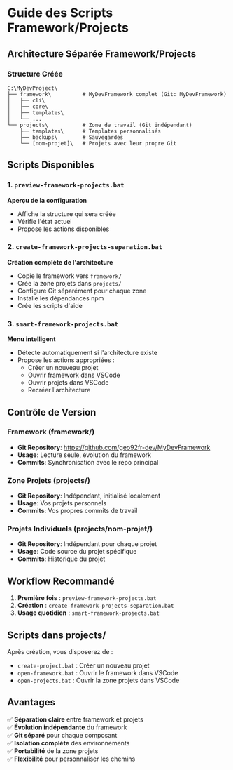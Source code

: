 # Guide des Scripts Framework/Projects

## Architecture Séparée Framework/Projects

### Structure Créée
```
C:\MyDevProject\
├── framework\          # MyDevFramework complet (Git: MyDevFramework)
│   ├── cli\
│   ├── core\
│   ├── templates\
│   └── ...
└── projects\           # Zone de travail (Git indépendant)
    ├── templates\      # Templates personnalisés
    ├── backups\        # Sauvegardes
    └── [nom-projet]\   # Projets avec leur propre Git
```

## Scripts Disponibles

### 1. `preview-framework-projects.bat` 
**Aperçu de la configuration**
- Affiche la structure qui sera créée
- Vérifie l'état actuel
- Propose les actions disponibles

### 2. `create-framework-projects-separation.bat`
**Création complète de l'architecture**
- Copie le framework vers `framework/`
- Crée la zone projets dans `projects/`
- Configure Git séparément pour chaque zone
- Installe les dépendances npm
- Crée les scripts d'aide

### 3. `smart-framework-projects.bat`
**Menu intelligent**
- Détecte automatiquement si l'architecture existe
- Propose les actions appropriées :
  - Créer un nouveau projet
  - Ouvrir framework dans VSCode
  - Ouvrir projets dans VSCode  
  - Recréer l'architecture

## Contrôle de Version

### Framework (framework/)
- **Git Repository**: https://github.com/geo92fr-dev/MyDevFramework
- **Usage**: Lecture seule, évolution du framework
- **Commits**: Synchronisation avec le repo principal

### Zone Projets (projects/)
- **Git Repository**: Indépendant, initialisé localement
- **Usage**: Vos projets personnels
- **Commits**: Vos propres commits de travail

### Projets Individuels (projects/nom-projet/)
- **Git Repository**: Indépendant pour chaque projet
- **Usage**: Code source du projet spécifique
- **Commits**: Historique du projet

## Workflow Recommandé

1. **Première fois** : `preview-framework-projects.bat`
2. **Création** : `create-framework-projects-separation.bat` 
3. **Usage quotidien** : `smart-framework-projects.bat`

## Scripts dans projects/

Après création, vous disposerez de :

- `create-project.bat` : Créer un nouveau projet
- `open-framework.bat` : Ouvrir le framework dans VSCode
- `open-projects.bat` : Ouvrir la zone projets dans VSCode

## Avantages

✅ **Séparation claire** entre framework et projets  
✅ **Évolution indépendante** du framework  
✅ **Git séparé** pour chaque composant  
✅ **Isolation complète** des environnements  
✅ **Portabilité** de la zone projets  
✅ **Flexibilité** pour personnaliser les chemins
